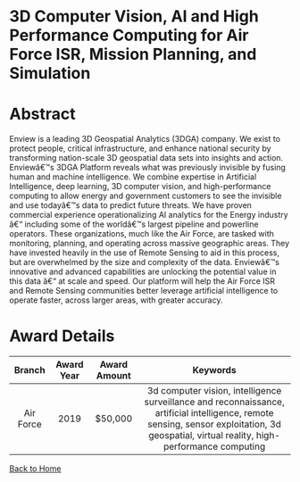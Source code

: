
3D Computer Vision, AI and High Performance Computing for Air Force ISR, Mission Planning, and Simulation
=========================================================================================================

# Abstract


Enview is a leading 3D Geospatial Analytics (3DGA) company. We exist to protect people, critical infrastructure, and enhance national security by transforming nation-scale 3D geospatial data sets into insights and action. Enviewâ€™s 3DGA Platform reveals what was previously invisible by fusing human and machine intelligence. We combine expertise in Artificial Intelligence, deep learning, 3D computer vision, and high-performance computing to allow energy and government customers to see the invisible and use todayâ€™s data to predict future threats. We have proven commercial experience operationalizing AI analytics for the Energy industry â€“ including some of the worldâ€™s largest pipeline and powerline operators. These organizations, much like the Air Force, are tasked with monitoring, planning, and operating across massive geographic areas. They have invested heavily in the use of Remote Sensing to aid in this process, but are overwhelmed by the size and complexity of the data. Enviewâ€™s innovative and advanced capabilities are unlocking the potential value in this data â€“ at scale and speed. Our platform will help the Air Force ISR and Remote Sensing communities better leverage artificial intelligence to operate faster, across larger areas, with greater accuracy.  

# Award Details

|Branch|Award Year|Award Amount|Keywords|
| :---: | :---: | :---: | :---: |
|Air Force|2019|$50,000|3d computer vision, intelligence surveillance and reconnaissance, artificial intelligence, remote sensing, sensor exploitation, 3d geospatial, virtual reality, high-performance computing|
  
  


[Back to Home](https://github.com/chrischow/dod_sbir_awards/Reports/DJ/#1454)